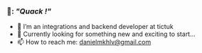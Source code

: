 ### 🦆: *"Quack !"*

- 💼 I’m an integrations and backend developer at tictuk
- 🔭 Currently looking for something new and exciting to start...
- 📫 How to reach me: danielmkhlv@gmail.com

